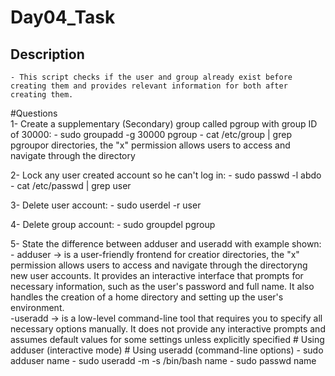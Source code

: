 # Day04_Task

## Description
	- This script checks if the user and group already exist before creating them and provides relevant information for both after creating them.

#Questions	
1- Create a supplementary (Secondary) group called pgroup with group ID of 30000:
	- sudo groupadd -g 30000 pgroup
	- cat /etc/group | grep pgroupor directories, the "x" permission allows users to access and navigate through the directory
	
2- Lock any user created account so he can't log in:
	- sudo passwd -l  abdo 
	- cat /etc/passwd | grep user
	
3- Delete user account:
	- sudo userdel -r user
	
4- Delete group account:
	- sudo groupdel pgroup
	
5- State the difference between adduser and useradd with example shown:
	- adduser -> is a user-friendly frontend for creatior directories, the "x" permission allows users to access and navigate through the directoryng new user accounts. It provides an interactive interface that prompts for necessary information, such as the user's password and full name. It also handles the creation of a home directory and setting up the user's environment.		
	-useradd -> is a low-level command-line tool that requires you to specify all necessary options manually. It does not provide any interactive prompts and assumes default values for some settings unless explicitly specified
	# Using adduser (interactive mode)               # Using useradd (command-line options)
	- sudo adduser name                              - sudo useradd -m -s /bin/bash name
							   - sudo passwd name		
